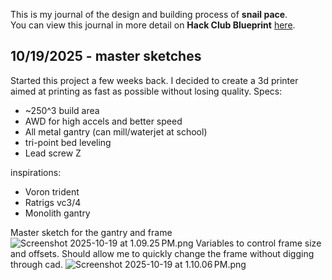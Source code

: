 <!--
  ===================    !!READ THIS NOTICE!!   ====================
  DO NOT edit this file manually. Your changes WILL BE OVERWRITTEN!
  This journal is auto generated and updated by Hack Club Blueprint.
  To edit this file, please edit your journal entries on Blueprint.
  ==================================================================
-->

This is my journal of the design and building process of **snail pace**.  
You can view this journal in more detail on **Hack Club Blueprint** [here](https://blueprint.hackclub.com/projects/600).


## 10/19/2025 - master sketches  

Started this project a few weeks back. I decided to create a 3d printer aimed at printing as fast as possible without losing quality. 
Specs:
- ~250^3 build area
- AWD for high accels and better speed
- All metal gantry (can mill/waterjet at school) 
- tri-point bed leveling
- Lead screw Z

inspirations:
- Voron trident
- Ratrigs vc3/4
- Monolith gantry

Master sketch for the gantry and frame 
![Screenshot 2025-10-19 at 1.09.25 PM.png](https://blueprint.hackclub.com/user-attachments/blobs/proxy/eyJfcmFpbHMiOnsiZGF0YSI6MzU2MywicHVyIjoiYmxvYl9pZCJ9fQ==--6cc03a3f4801a394372c194a7c9fcd992287baee/Screenshot%202025-10-19%20at%201.09.25%E2%80%AFPM.png)
Variables to control frame size and offsets. Should allow me to quickly change the frame without digging through cad.
![Screenshot 2025-10-19 at 1.10.06 PM.png](https://blueprint.hackclub.com/user-attachments/blobs/proxy/eyJfcmFpbHMiOnsiZGF0YSI6MzU2NSwicHVyIjoiYmxvYl9pZCJ9fQ==--a9b083c73ba32a5dcbe453568625db7b2376357d/Screenshot%202025-10-19%20at%201.10.06%E2%80%AFPM.png)

  

